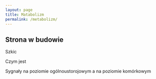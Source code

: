 ```yaml
---
layout: page
title: Matabolizm
permalink: /metabolizm/
---
```


## Strona w budowie

Szkic

Czym jest

Sygnały na poziomie ogólnoustorojowym a na poziomie komórkowym
